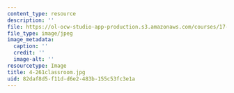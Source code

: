 ```yaml
---
content_type: resource
description: ''
file: https://ol-ocw-studio-app-production.s3.amazonaws.com/courses/17-269-race-ethnicity-and-american-politics-spring-2017/82daf8d5f11dd6e2483b155c53fc3e1a_4-261classroom.jpg
file_type: image/jpeg
image_metadata:
  caption: ''
  credit: ''
  image-alt: ''
resourcetype: Image
title: 4-261classroom.jpg
uid: 82daf8d5-f11d-d6e2-483b-155c53fc3e1a
---
```


